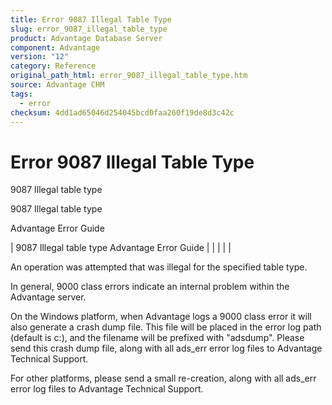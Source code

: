 ```yaml
---
title: Error 9087 Illegal Table Type
slug: error_9087_illegal_table_type
product: Advantage Database Server
component: Advantage
version: "12"
category: Reference
original_path_html: error_9087_illegal_table_type.htm
source: Advantage CHM
tags:
  - error
checksum: 4dd1ad65046d254045bcd0faa260f19de8d3c42c
---
```


# Error 9087 Illegal Table Type

9087 Illegal table type

9087 Illegal table type

Advantage Error Guide

| 9087 Illegal table type  Advantage Error Guide |  |  |  |  |

An operation was attempted that was illegal for the specified table type.

In general, 9000 class errors indicate an internal problem within the Advantage server.

On the Windows platform, when Advantage logs a 9000 class error it will also generate a crash dump file. This file will be placed in the error log path (default is c:\), and the filename will be prefixed with "adsdump". Please send this crash dump file, along with all ads\_err error log files to Advantage Technical Support.

For other platforms, please send a small re-creation, along with all ads\_err error log files to Advantage Technical Support.
